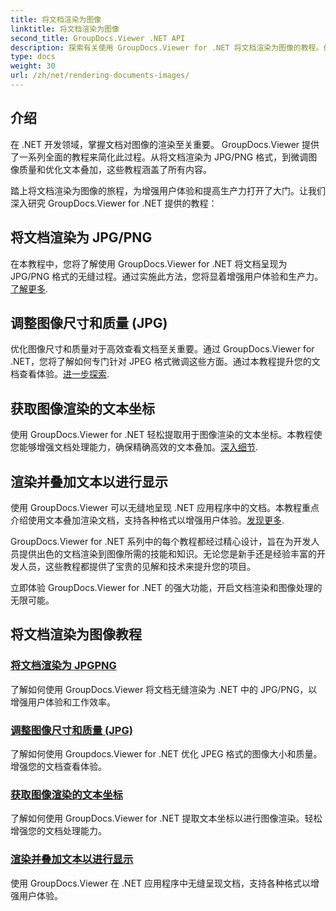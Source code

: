 ```yaml
---
title: 将文档渲染为图像
linktitle: 将文档渲染为图像
second_title: GroupDocs.Viewer .NET API
description: 探索有关使用 GroupDocs.Viewer for .NET 将文档渲染为图像的教程。优化图像质量，提取文本坐标，增强用户体验。
type: docs
weight: 30
url: /zh/net/rendering-documents-images/
---
```

## 介绍

在 .NET 开发领域，掌握文档对图像的渲染至关重要。 GroupDocs.Viewer 提供了一系列全面的教程来简化此过程。从将文档渲染为 JPG/PNG 格式，到微调图像质量和优化文本叠加，这些教程涵盖了所有内容。

踏上将文档渲染为图像的旅程，为增强用户体验和提高生产力打开了大门。让我们深入研究 GroupDocs.Viewer for .NET 提供的教程：

## 将文档渲染为 JPG/PNG
在本教程中，您将了解使用 GroupDocs.Viewer for .NET 将文档呈现为 JPG/PNG 格式的无缝过程。通过实施此方法，您将显着增强用户体验和生产力。[了解更多](./render-jpg-png/).

## 调整图像尺寸和质量 (JPG)
优化图像尺寸和质量对于高效查看文档至关重要。通过 GroupDocs.Viewer for .NET，您将了解如何专门针对 JPEG 格式微调这些方面。通过本教程提升您的文档查看体验。[进一步探索](./adjust-image-size-and-quality-jpg/).

## 获取图像渲染的文本坐标
使用 GroupDocs.Viewer for .NET 轻松提取用于图像渲染的文本坐标。本教程使您能够增强文档处理能力，确保精确高效的文本叠加。[深入细节](./get-text-coordinates-image/).

## 渲染并叠加文本以进行显示
使用 GroupDocs.Viewer 可以无缝地呈现 .NET 应用程序中的文档。本教程重点介绍使用文本叠加渲染文档，支持各种格式以增强用户体验。[发现更多](./render-with-text-overlay/).

GroupDocs.Viewer for .NET 系列中的每个教程都经过精心设计，旨在为开发人员提供出色的文档渲染到图像所需的技能和知识。无论您是新手还是经验丰富的开发人员，这些教程都提供了宝贵的见解和技术来提升您的项目。

立即体验 GroupDocs.Viewer for .NET 的强大功能，开启文档渲染和图像处理的无限可能。

## 将文档渲染为图像教程
### [将文档渲染为 JPGPNG](./render-jpg-png/)
了解如何使用 GroupDocs.Viewer 将文档无缝渲染为 .NET 中的 JPG/PNG，以增强用户体验和工作效率。
### [调整图像尺寸和质量 (JPG)](./adjust-image-size-and-quality-jpg/)
了解如何使用 Groupdocs.Viewer for .NET 优化 JPEG 格式的图像大小和质量。增强您的文档查看体验。
### [获取图像渲染的文本坐标](./get-text-coordinates-image/)
了解如何使用 GroupDocs.Viewer for .NET 提取文本坐标以进行图像渲染。轻松增强您的文档处理能力。
### [渲染并叠加文本以进行显示](./render-with-text-overlay/)
使用 GroupDocs.Viewer 在 .NET 应用程序中无缝呈现文档，支持各种格式以增强用户体验。